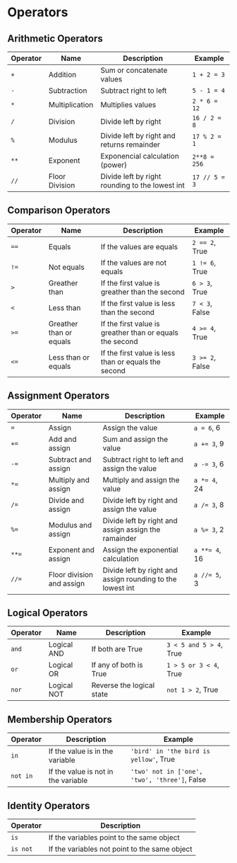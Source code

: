 # Operators

## Arithmetic Operators

| Operator | Name           | Description                                     | Example       |
|----------|----------------|-------------------------------------------------|---------------|
| `+`      | Addition       | Sum or concatenate values                       | `1 + 2 = 3`   |
| `-`      | Subtraction    | Subtract right to left                          | `5 - 1 = 4`   |
| `*`      | Multiplication | Multiplies values                               | `2 * 6 = 12`  |
| `/`      | Division       | Divide left by right                            | `16 / 2 = 8`  |
| `%`      | Modulus        | Divide left by right and returns remainder      | `17 % 2 = 1`  |
| `**`     | Exponent       | Exponencial calculation (power)                 | `2**8 = 256`  |
| `//`     | Floor Division | Divide left by right rounding to the lowest int | `17 // 5 = 3` |

## Comparison Operators

| Operator | Name                    | Description                                              | Example         |
|----------|-------------------------|----------------------------------------------------------|-----------------|
| `==`     | Equals                  | If the values are equals                                 | `2 == 2`, True  |
| `!=`     | Not equals              | If the values are not equals                             | `1 != 6`, True  |
| `>`      | Greather than           | If the first value is greather than the second           | `6 > 3`, True   |
| `<`      | Less than               | If the first value is less than the second               | `7 < 3`, False  |
| `>=`     | Greather than or equals | If the first value is greather than or equals the second | `4 >= 4`, True  |
| `<=`     | Less than or equals     | If the first value is less than or equals the second     | `3 >= 2`, False |

## Assignment Operators

| Operator | Name                      | Description                                                | Example       |
|----------|---------------------------|------------------------------------------------------------|---------------|
| `=`      | Assign                    | Assign the value                                           | `a = 6`, 6    |
| `+=`     | Add and assign            | Sum and assign the value                                   | `a += 3`, 9   |
| `-=`     | Subtract and assign       | Subtract right to left and assign the value                | `a -= 3`, 6   |
| `*=`     | Multiply and assign       | Multiply and assign the value                              | `a *= 4`, 24  |
| `/=`     | Divide and assign         | Divide left by right and assign the value                  | `a /= 3`, 8   |
| `%=`     | Modulus and assign        | Divide left by right and assign assign the ramainder       | `a %= 3`, 2   |
| `**=`    | Exponent and assign       | Assign the exponential calculation                         | `a **= 4`, 16 |
| `//=`    | Floor division and assign | Divide left by right and assign rounding to the lowest int | `a //= 5`, 3  |

## Logical Operators

| Operator | Name        | Description               | Example                 |
|----------|-------------|---------------------------|-------------------------|
| `and`    | Logical AND | If both are True          | `3 < 5 and 5 > 4`, True |
| `or`     | Logical OR  | If any of both is True    | `1 > 5 or 3 < 4`, True  |
| `nor`    | Logical NOT | Reverse the logical state | `not 1 > 2`, True       |

## Membership Operators

| Operator | Description                         | Example                                       |
|----------|-------------------------------------|-----------------------------------------------|
| `in`     | If the value is in the variable     | `'bird' in 'the bird is yellow'`, True        |
| `not in` | If the value is not in the variable | `'two' not in ['one', 'two', 'three']`, False |

## Identity Operators

| Operator | Description                                   |
|----------|-----------------------------------------------|
| `is`     | If the variables point to the same object     |
| `is not` | If the variables not point to the same object |
